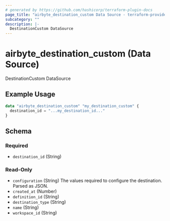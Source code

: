 ```yaml
---
# generated by https://github.com/hashicorp/terraform-plugin-docs
page_title: "airbyte_destination_custom Data Source - terraform-provider-airbyte"
subcategory: ""
description: |-
  DestinationCustom DataSource
---
```


# airbyte_destination_custom (Data Source)

DestinationCustom DataSource

## Example Usage

```terraform
data "airbyte_destination_custom" "my_destination_custom" {
  destination_id = "...my_destination_id..."
}
```

<!-- schema generated by tfplugindocs -->
## Schema

### Required

- `destination_id` (String)

### Read-Only

- `configuration` (String) The values required to configure the destination. Parsed as JSON.
- `created_at` (Number)
- `definition_id` (String)
- `destination_type` (String)
- `name` (String)
- `workspace_id` (String)
